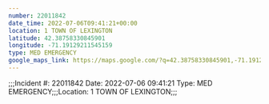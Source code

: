 ```yaml
---
number: 22011842
date_time: 2022-07-06T09:41:21+00:00
location: 1 TOWN OF LEXINGTON
latitude: 42.38758330845901
longitude: -71.19129211545159
type: MED EMERGENCY
google_maps_link: https://maps.google.com/?q=42.38758330845901,-71.19129211545159
---
```


;;;Incident #: 22011842  Date: 2022-07-06 09:41:21   Type: MED EMERGENCY;;;Location: 1 TOWN OF LEXINGTON;;;
